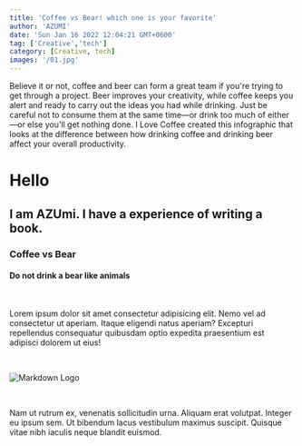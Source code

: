 ```yaml
---
title: 'Coffee vs Bear! which one is your favorite'
author: 'AZUMI'
date: 'Sun Jan 16 2022 12:04:21 GMT+0600'
tag: ['Creative','tech']
category: [Creative, tech]
images: '/01.jpg'
---
```


Believe it or not, coffee and beer can form a great team if you're trying to get through a project. Beer improves your creativity, while coffee keeps you alert and ready to carry out the ideas you had while drinking. Just be careful not to consume them at the same time—or drink too much of either—or else you'll get nothing done. I Love Coffee created this infographic that looks at the difference between how drinking coffee and drinking beer affect your overall productivity.


#  Hello
## I am AZUmi. I have a experience of writing a book.
### Coffee vs Bear
#### Do not drink a bear like animals
<br>

Lorem ipsum dolor sit amet consectetur adipisicing elit. Nemo vel ad consectetur ut aperiam. Itaque eligendi natus aperiam? Excepturi repellendus consequatur quibusdam optio expedita praesentium est adipisci dolorem ut eius!

<br>

![Markdown Logo](/01.jpg)

<br>

Nam ut rutrum ex, venenatis sollicitudin urna. Aliquam erat volutpat. Integer eu ipsum sem. Ut bibendum lacus vestibulum maximus suscipit. Quisque vitae nibh iaculis neque blandit euismod.